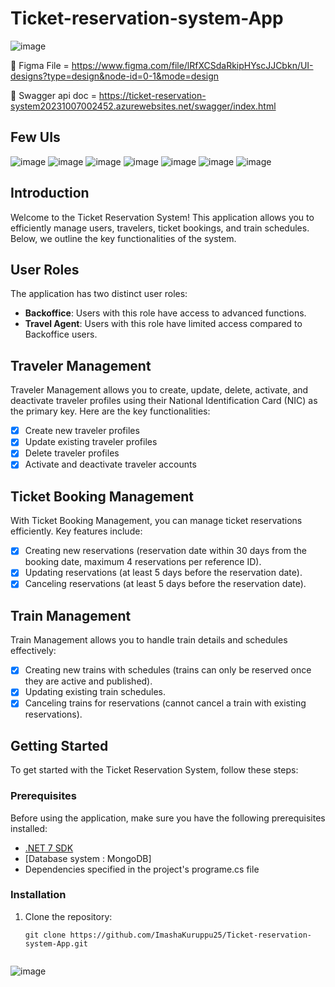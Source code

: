 # Ticket-reservation-system-App
![image](https://github.com/ImashaKuruppu25/Ticket-reservation-system-App/assets/79103952/b61d0abf-0038-45fb-a935-3b4c10b211aa)


🎨 Figma File = https://www.figma.com/file/lRfXCSdaRkipHYscJJCbkn/UI-designs?type=design&node-id=0-1&mode=design

📄 Swagger api doc = https://ticket-reservation-system20231007002452.azurewebsites.net/swagger/index.html

## Few UIs
![image](https://github.com/ImashaKuruppu25/Ticket-reservation-system-App/assets/79103952/c451037a-3352-41bd-9915-115330abb3d3)
![image](https://github.com/ImashaKuruppu25/Ticket-reservation-system-App/assets/79103952/ee749d1a-5ac8-4024-8c70-640fdd772008)
![image](https://github.com/ImashaKuruppu25/Ticket-reservation-system-App/assets/79103952/8735bbcc-394a-40db-b797-70ee90131bc0)
![image](https://github.com/ImashaKuruppu25/Ticket-reservation-system-App/assets/79103952/d9f5fd2b-0812-4fbe-a91a-1e96bff625f1)
![image](https://github.com/ImashaKuruppu25/Ticket-reservation-system-App/assets/79103952/b7264b46-90cf-4006-9ecf-3340ee1909c5)
![image](https://github.com/ImashaKuruppu25/Ticket-reservation-system-App/assets/79103952/03dae200-c0ed-4b88-ac24-f8a63b86282a)
![image](https://github.com/ImashaKuruppu25/Ticket-reservation-system-App/assets/79103952/4850a329-0326-4a9e-8baf-57ec784ba610)




## Introduction
Welcome to the Ticket Reservation System! This application allows you to efficiently manage users, travelers, ticket bookings, and train schedules. Below, we outline the key functionalities of the system.

## User Roles
The application has two distinct user roles:

- **Backoffice**: Users with this role have access to advanced functions.
- **Travel Agent**: Users with this role have limited access compared to Backoffice users.

## Traveler Management
Traveler Management allows you to create, update, delete, activate, and deactivate traveler profiles using their National Identification Card (NIC) as the primary key. Here are the key functionalities:

- [x] Create new traveler profiles
- [x] Update existing traveler profiles
- [x] Delete traveler profiles
- [x] Activate and deactivate traveler accounts

## Ticket Booking Management
With Ticket Booking Management, you can manage ticket reservations efficiently. Key features include:

- [x] Creating new reservations (reservation date within 30 days from the booking date, maximum 4 reservations per reference ID).
- [x] Updating reservations (at least 5 days before the reservation date).
- [x] Canceling reservations (at least 5 days before the reservation date).

## Train Management
Train Management allows you to handle train details and schedules effectively:

- [x] Creating new trains with schedules (trains can only be reserved once they are active and published).
- [x] Updating existing train schedules.
- [x] Canceling trains for reservations (cannot cancel a train with existing reservations).

## Getting Started
To get started with the Ticket Reservation System, follow these steps:

### Prerequisites
Before using the application, make sure you have the following prerequisites installed:
- [.NET 7 SDK](https://dotnet.microsoft.com/download/dotnet/7.0)
- [Database system : MongoDB]
- Dependencies specified in the project's programe.cs file

### Installation
1. Clone the repository:
   ```shell
   git clone https://github.com/ImashaKuruppu25/Ticket-reservation-system-App.git


![image](https://github.com/ImashaKuruppu25/Ticket-reservation-system-App/assets/79103952/70514981-8b92-4748-af78-91416e3abd2e)
